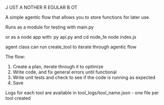 J UST
A NOTHER
R EGULAR
B OT

A simple agentic flow that allows you to store functions for later use. 

Runs as a module for testing with main.py

or as a node app with:
py api.py
  and 
cd node_fe
node index.js

agent class can run create_tool to iterate through agentic flow

The flow:
1. Create a plan, iterate through it to optimize
2. Write code, and fix general errors until functional
3. Write unit tests and check to see if the code is running as expected
4. Save

Logs for each tool are available in tool_logs/tool_name.json - one file per tool created